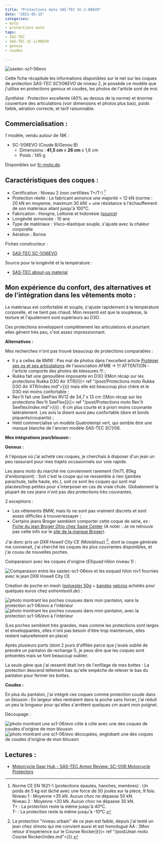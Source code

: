 ```yaml
---
title: "Protections moto SAS-TEC SC-1-06EVO"
date: "2021-05-15"
categories:
- moto
- protections moto
tags: 
- SAS-TEC
- SAS-TEC SC-1/06EVO
- genoux
- coudes

---
```


![sastec-sc1-06evo](sastec-sc1-06evo-new__EB-KB_niv2__adaptation_coudes_blouson.jpg)

Cette fiche récapitule les informations disponibles sur le net sur les coques de protection _SAS-TEC SC1/06EVO_ de niveau 2, je possède ce modèle que j'utilise en protections genoux et coudes, les photos de l'article sont de moi.

_Synthèse :_ Protection excellente (40% au dessus de la norme) et énorme couverture des articulations (voir dimensions et photos plus bas), poids faible, aération correcte, et tarif raisonnable.

Commercialisation :
-------------------

1 modèle, vendu autour de 18€ :

- SC-1/06EVO (Coude B/Genou B)
    - Dimensions : **41,5 cm** x **26 cm** x 1,6 cm
    - Poids : 145 g

Disponibles sur [fc-moto.de](https://www.fc-moto.de/fr/SAS-Tec-SC-1/06evo-Protecteurs-DEllbow/Knee).


Caractéristiques des coques :
-----------------------------

- Certification : Niveau 2 (non certifiées T+/T-) [^1]
- Protection réelle : Le fabricant annonce une majorité < 12 kN (norme : 20 kN en moyenne, maximum 30 kN) + une résistance à l'échauffement de son matériaux allant jusqu'à 100°C.
- Fabrication : Hongrie, Lettonie et Indonésie ([source](https://www.sas-tec.de/en/2013/02/01/tourenfahrer-2-2013/))
- Longévité annoncée : 10 ans
- Type de matériaux : Visco-élastique souple, s'ajuste avec la chaleur corporelle
- Aération : Bonne


Fiches constructeur :

- [SAS-TEC SC-1/06EVO](https://www.sas-tec.de/en/products/sc-1-06evo-new/)

Source pour la longévité et la température :

- [SAS-TEC about-us material](https://www.sas-tec.de/en/about-us/material/)


Mon expérience du confort, des alternatives et de l'intégration dans les vêtements moto :
------------------------------------------------------------------------------------------

Le matériaux est confortable et souple, s'ajuste rapidement à la température corporelle, et ne tient pas chaud.
Mon ressenti est que la souplesse, la texture et l'ajustement sont supérieurs au D3O.

Ces protections enveloppent complètement les articulations et pourtant elles gênent très peu, c'est assez impressionnant.

**Alternatives :**

Mes recherches n'ont pas trouvé beaucoup de protections comparables : 

- Il y a celles de BMW  : Pas mal de photos dans l'excellent article [Protéger ses os et ses articulations](https://afmb.fr/proteger-ses-os-et-ses-articulations/) de l'association AFMB -> !!! ATTENTION - l'article comporte des photos de blessures !!! ;
- Rukka fait une genouillère imposante en D3O ([Mon récap sur les protections Rukka D3O Air XTR]({{< ref "/post/Protections moto Rukka D3O Air XTR/index.md">}})) mais elle est beaucoup plus chère et le D3O est moins confortable ;
- Rev'It fait une SeeFlex RV12 de 34,7 x 13 cm ([Mon récap sur les protections Rev'It SeeFlex]({{< ref "/post/Protections moto Rev'it Seeflex/index.md">}})) : 6 cm plus courte et à priori moins couvrante latéralement. Les avis la disent aussi peu confortable (dure et bords piquants/coupants) ;
- Held commercialise un modèle Quatrotempi vert, qui semble être une marque blanche de l'ancien modèle SAS-TEC SC1/06.


**Mes intégrations jean/blouson :**

**Genoux :**

A l'époque où j'ai acheté ces coques, je cherchais à disposer d'un jean un peu rassurant pour mes trajets occasionnels sur voie rapide.

Les jeans moto du marché me conviennent rarement (1m71, 85kg d'embonpoint) : Soit c'est la coupe qui ne ressemble à rien (jambes parachute, taille haute, etc.), soit ce sont les coques qui sont mal placées/trop petites pour s'interposer en cas de vraie chute.
Globalement la plupart de ces jeans n'ont pas des protections très couvrantes.

2 exceptions : 

- Les vêtements BMW, mais ils ne sont pas vraiment discrets et sont assez difficiles à trouver/essayer ;
- Certains jeans Broger semblent comporter cette coque de série, ex : [Fiche du jean Broger Ohio chez Sasie Center](https://www.sasiecenter.com/produit/jean-broger-kevlar-ohio-bleu/) (A noter : Je ne retrouve pas cette info sur le [site de la marque Broger](https://brogermoto.com/collections/motorcycle-jeans)).


J'ai donc pris un _DXR Howell City CE_ (Motoblouz) [^2], dont la coupe générale me convenait, j'ai cherché les coques les plus couvrantes disponibles, et j'ai cousu de nouvelles poches.

Comparaison avec les coques d'origine (_ESquad Hilon_ niveau 1) :

![Comparaison entre les sastec-sc1-06evo et les esquad hilon niv1 fournies avec le jean DXR Howell City CE](sastec-sc1-06evo-new__EB-KB_niv2__vs__esquad_hilon_EA-KA-SA_niv1.jpg)


Création de poche en mesh ([polyester 50g](https://www.extremtextil.de/en/netting-polyester-elastic-50g-sqm.html) + [bandes](https://www.extremtextil.de/en/hooktape-for-sewing-016mm.html) [velcros](https://www.extremtextil.de/en/looptape-for-sewing-016mm.html) achetés pour quelques euros chez _extremtextil.de_) :

![photo montrant les poches cousues dans mon pantalon, sans la protection sc1-06/evo à l'intérieur](sastec-sc1-06evo-new__EB-KB_niv2__poches_pantalon.jpg)
![photo montrant les poches cousues dans mon pantalon, avec la protection sc1-06/evo à l'intérieur](sastec-sc1-06evo-new__EB-KB_niv2__poches_pantalon_2.jpg)

(Les poches semblent très grandes, mais comme les protections sont larges et enveloppantes, elles n'ont pas besoin d'être trop maintenues, elles restent naturellement en place)

Après plusieurs ports (dont 2 jours d'affilée parce que j'avais oublié de prendre un pantalon de rechange !), je peux dire que les coques sont présentes mais se font beaucoup oublier.

La seule gène que j'ai ressenti était lors de l'enfilage de mes bottes : La protection descend tellement bas qu'elle empêche de relever le bas du pantalon pour fermer les bottes.

**Coudes :**

En plus du pantalon, j'ai intégré ces coques comme protection coude dans un blouson : En largeur elles rentraient dans la poche sans forcer, j'ai réduit un peu la longueur pour qu'elles s'arrêtent quelques cm avant mon poignet.

Découpage :

![photo montrant une sc1-06/evo côte à côte avec une des coques de coudes d'origine de mon blouson](sastec-sc1-06evo-new__EB-KB_niv2__adaptation_coudes_blouson.jpg)
![photo montrant une sc1-06/evo découpées, englobant une des coques de coudes d'origine de mon blouson](sastec-sc1-06evo-new__EB-KB_niv2__adaptation_coudes_blouson_2.jpg)


Lectures :
----------

- [Motorcycle Gear Hub - SAS-TEC Armor Review: SC-1/06 Motorcycle Protectors](https://www.mcgearhub.com/motorcycle-armor/sas-tec-armor-review-sc-1-06-protectors/)

[^1]: Norme CE EN 1621-1 (protections épaules, hanches, membres) : Un poids de 5 kg est lâché avec une force de 50 joules sur la pièce, 9 fois.<br />
Niveau 1 : Moyenne <35 kN. Aucun choc ne dépasse 50 kN.<br />
Niveau 2 : Moyenne <20 kN. Aucun choc ne dépasse 30 kN.<br />
T+ : La protection reste la même jusqu'à 40°C.<br />
T- : La protection reste la même jusqu'à -10°C.

[^2]: La protection "niveau urbain" de ce jean est faible, depuis j'ai testé un jean chez xlmoto qui me convient aussi et est homologué AA : [Mon retour d'expérience sur le Course Rocker]({{< ref "/post/Jean moto Course Rocker/index.md">}}).
